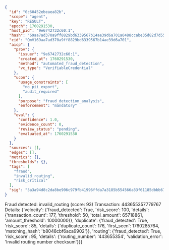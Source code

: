 ```json
{
  "id": "0c60452ebeaea82b",
  "scope": "agent",
  "key": "RESULT",
  "epoch": 1760291530,
  "host_pid": "9e6742732c60:1",
  "hash": "69aa7ad370a9ff8829bd6339567b14ae39d6a701a0488ccabe35d82d7d5524b0",
  "cid": "QmV169aa7ad370a9ff8829bd6339567b14ae39d6a701",
  "aicp": {
    "prov": {
      "issuer": "9e6742732c60:1",
      "created_at": 1760291530,
      "method": "automated_fraud_detection",
      "vc_type": "VerifiableCredential"
    },
    "ucon": {
      "usage_constraints": [
        "no_pii_export",
        "audit_required"
      ],
      "purpose": "fraud_detection_analysis",
      "enforcement": "mandatory"
    },
    "eval": {
      "confidence": 1.0,
      "evidence_count": 0,
      "review_status": "pending",
      "evaluated_at": 1760291530
    }
  },
  "sources": [],
  "edges": [],
  "metrics": {},
  "thresholds": {},
  "tags": [
    "fraud",
    "invalid_routing",
    "risk_critical"
  ],
  "sig": "5a3a94d8c2da8be906c979fb41996ffda7a3185b554566a83f61185dbbb67937"
}
```

Fraud detected: invalid_routing (score: 93)
Transaction: 443655357779767
Details: {'velocity': {'fraud_detected': True, 'risk_score': 100, 'details': {'transaction_count': 177, 'threshold': 50, 'total_amount': 65718861, 'amount_threshold': 10000000}}, 'duplicate': {'fraud_detected': True, 'risk_score': 85, 'details': {'duplicate_count': 176, 'first_seen': 1760285764, 'matching_hash': 'b8048cbf6aca9902'}}, 'routing': {'fraud_detected': True, 'risk_score': 95, 'details': {'routing_number': '443655354', 'validation_error': 'Invalid routing number checksum'}}}